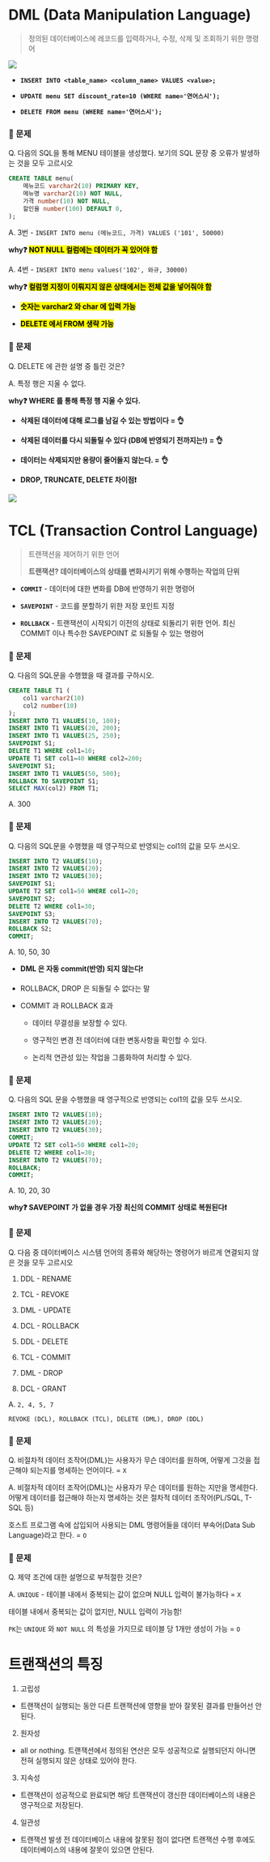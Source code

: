 # DML (Data Manipulation Language)

> 정의된 데이터베이스에 레코드를 입력하거나, 수정, 삭제 및 조회하기 위한 명령어

![](SQLD_2_assets/2022-10-07-00-12-18-image.png)

* **`INSERT INTO <table_name> <column_name> VALUES <value>;`**

* **`UPDATE menu SET discount_rate=10 (WHERE name='연어스시');`**

* **`DELETE FROM menu (WHERE name='연어스시');`**

### 📍 문제

Q. 다음의 SQL을 통해 MENU 테이블을 생성했다. 보기의 SQL 문장 중 오류가 발생하는 것을 모두 고르시오

```sql
CREATE TABLE menu(
    메뉴코드 varchar2(10) PRIMARY KEY,
    메뉴명 varchar2(10) NOT NULL,
    가격 number(10) NOT NULL,
    할인율 number(100) DEFAULT 0,
);
```

A. 3번 - `INSERT INTO menu (메뉴코드, 가격) VALUES ('101', 50000)`

  **why❓ <mark>NOT NULL 컬럼에는 데이터가 꼭 있어야 함</mark>**

A. 4번 - `INSERT INTO menu values('102', 와규, 30000)`

  **why❓ <mark>컬럼명 지정이 이뤄지지 않은 상태에서는 전체 값을 넣어줘야 함</mark>**

* **<mark>숫자는 varchar2 와 char 에 입력 가능</mark>**

* **<mark>DELETE 에서 FROM 생략 가능</mark>**

### 📍 문제

Q. DELETE 에 관한 설명 중 틀린 것은?

A. 특정 행은 지울 수 없다.

  **why❓ WHERE 를 통해 특정 행 지울 수 있다.**

* **삭제된 데이터에 대해 로그를 남길 수 있는 방법이다 = 👌**

* **삭제된 데이터를 다시 되돌릴 수 있다 (DB에 반영되기 전까지는!) = 👌**

* **데이터는 삭제되지만 용량이 줄어들지 않는다. = 👌**

* **DROP, TRUNCATE, DELETE 차이점❗**

![](SQLD_2_assets/2022-10-07-00-36-20-image.png)

# TCL (Transaction Control Language)

> 트랜잭션을 제어하기 위한 언어
> 
> **트랜잭션? 데이터베이스의 상태를 변화시키기 위해 수행하는 작업의 단위**

* **`COMMIT`** - 데이터에 대한 변화를 DB에 반영하기 위한 명령어

* **`SAVEPOINT`** - 코드를 분할하기 위한 저장 포인트 지정

* **`ROLLBACK`** - 트랜잭션이 시작되기 이전의 상태로 되돌리기 위한 언어. 최신 COMMIT 이나 특수한 SAVEPOINT 로 되돌릴 수 있는 명령어

### 📍 문제

Q. 다음의 SQL문을 수행했을 때 결과를 구하시오.

```sql
CREATE TABLE T1 (
    col1 varchar2(10)
    col2 number(10)
);
INSERT INTO T1 VALUES(10, 100);
INSERT INTO T1 VALUES(20, 200);
INSERT INTO T1 VALUES(25, 250);
SAVEPOINT S1;
DELETE T1 WHERE col1=10;
UPDATE T1 SET col1=40 WHERE col2=200;
SAVEPOINT S1;
INSERT INTO T1 VALUES(50, 500);
ROLLBACK TO SAVEPOINT S1;
SELECT MAX(col2) FROM T1;
```

A. 300

### 📍 문제

Q. 다음의 SQL문을 수행했을 때 영구적으로 반영되는 col1의 값을 모두 쓰시오.

```sql
INSERT INTO T2 VALUES(10);
INSERT INTO T2 VALUES(20);
INSERT INTO T2 VALUES(30);
SAVEPOINT S1;
UPDATE T2 SET col1=50 WHERE col1=20;
SAVEPOINT S2;
DELETE T2 WHERE col1=30;
SAVEPOINT S3;
INSERT INTO T2 VALUES(70);
ROLLBACK S2;
COMMIT;
```

A. 10, 50, 30

* **DML 은 자동 commit(반영) 되지 않는다**❗

* ROLLBACK, DROP 은 되돌릴 수 없다는 말

* COMMIT 과 ROLLBACK 효과
  
  * 데이터 무결성을 보장할 수 있다.
  
  * 영구적인 변경 전 데이터에 대한 변동사항을 확인할 수 있다.
  
  * 논리적 연관성 있는 작업을 그룹화하여 처리할 수 있다.

### 📍 문제

Q. 다음의 SQL 문을 수행했을 때 영구적으로 반영되는 col1의 값을 모두 쓰시오.

```sql
INSERT INTO T2 VALUES(10);
INSERT INTO T2 VALUES(20);
INSERT INTO T2 VALUES(30);
COMMIT;
UPDATE T2 SET col1=50 WHERE col1=20;
DELETE T2 WHERE col1=30;
INSERT INTO T2 VALUES(70);
ROLLBACK;
COMMIT;
```

A. 10, 20, 30

  **why❓ SAVEPOINT 가 없을 경우 가장 최신의 COMMIT 상태로 복원된다❗**

### 📍 문제

Q. 다음 중 데이터베이스 시스템 언어의 종류와 해당하는 명령어가 바르게 연결되지 않은 것을 모두 고르시오

1. DDL - RENAME

2. TCL - REVOKE

3. DML - UPDATE

4. DCL - ROLLBACK

5. DDL - DELETE

6. TCL - COMMIT

7. DML - DROP

8. DCL - GRANT

A. `2, 4, 5, 7` 

`REVOKE (DCL), ROLLBACK (TCL), DELETE (DML), DROP (DDL)`

### 📍 문제

Q. 비절차적 데이터 조작어(DML)는 사용자가 무슨 데이터를 원하며, 어떻게 그것을 접근해야 되는지를 명세하는 언어이다. = `X`

A. 비절차적 데이터 조작어(DML)는 사용자가 무슨 데이터를 원하는 지만을 명세한다. 어떻게 데이터를 접근해야 하는지 명세하는 것은 절차적 데이터 조작어(PL/SQL, T-SQL 등)

호스트 프로그램 속에 삽입되어 사용되는 DML 명령어들을 데이터 부속어(Data Sub Language)라고 한다. = `O`

### 📍 문제

Q. 제약 조건에 대한 설명으로 부적절한 것은?

A. `UNIQUE` - 테이블 내에서 중복되는 값이 없으며 NULL 입력이 불가능하다 = `X`

테이블 내에서 중복되는 값이 없지만, NULL 입력이 가능함!

`PK`는 `UNIQUE` 와 `NOT NULL` 의 특성을 가지므로 테이블 당 1개만 생성이 가능 = `O` 

# 트랜잭션의 특징

1. 고립성
* 트랜잭션이 실행되는 동안 다른 트랜잭션에 영향을 받아 잘못된 결과를 만들어선 안된다.
2. 원자성
* all or nothing. 트랜잭션에서 정의된 연산은 모두 성공적으로 실행되던지 아니면 전혀 실행되지 않은 상태로 있어야 한다.
3. 지속성
* 트랜잭션이 성공적으로 완료되면 해당 트랜잭션이 갱신한 데이터베이스의 내용은 영구적으로 저장된다.
4. 일관성
* 트랜잭션 발생 전 데이터베이스 내용에 잘못된 점이 없다면 트랜잭션 수행 후에도 데이터베이스의 내용에 잘못이 있으면 안된다.
